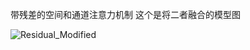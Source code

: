 
带残差的空间和通道注意力机制
这个是将二者融合的模型图 

![Residual_Modified](https://github.com/user-attachments/assets/829537b7-ad62-4674-a054-9c4a565de16f)
